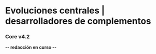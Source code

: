 # Evoluciones centrales | desarrolladores de complementos

### Core v4.2

**-- redacción en curso --**